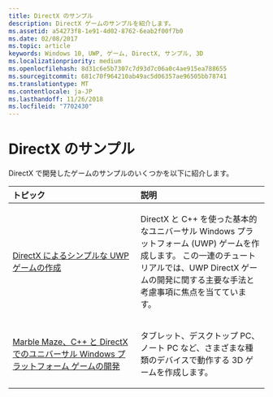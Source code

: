 ```yaml
---
title: DirectX のサンプル
description: DirectX ゲームのサンプルを紹介します。
ms.assetid: a54273f8-1e91-4d02-8762-6eab2f00f7b0
ms.date: 02/08/2017
ms.topic: article
keywords: Windows 10, UWP, ゲーム, DirectX, サンプル, 3D
ms.localizationpriority: medium
ms.openlocfilehash: 8d31c6e5b7307c7d93d7c06a0c4ae915ea788655
ms.sourcegitcommit: 681c70f964210ab49ac5d06357ae96505bb78741
ms.translationtype: MT
ms.contentlocale: ja-JP
ms.lasthandoff: 11/26/2018
ms.locfileid: "7702430"
---
```

# <a name="directx-samples"></a>DirectX のサンプル

DirectX で開発したゲームのサンプルのいくつかを以下に紹介します。

<table>
<colgroup>
<col width="50%" />
<col width="50%" />
</colgroup>
<thead>
<tr class="header">
<th align="left">トピック</th>
<th align="left">説明</th>
</tr>
</thead>
<tbody>
<tr class="odd">
<td align="left"><p><a href="tutorial--create-your-first-uwp-directx-game.md">DirectX によるシンプルな UWP ゲームの作成</a></p></td>
<td align="left"><p>DirectX と C++ を使った基本的なユニバーサル Windows プラットフォーム (UWP) ゲームを作成します。 この一連のチュートリアルでは、UWP DirectX ゲームの開発に関する主要な手法と考慮事項に焦点を当てています。</p></td>
</tr>
<tr class="even">
<td align="left"><p><a href="developing-marble-maze-a-windows-store-game-in-cpp-and-directx.md">Marble Maze、C++ と DirectX でのユニバーサル Windows プラットフォーム ゲームの開発</a></p></td>
<td align="left"><p>タブレット、デスクトップ PC、ノート PC など、さまざまな種類のデバイスで動作する 3D ゲームを作成します。</p></td>
</tr>
</tbody>
</table>